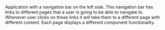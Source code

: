 Application with a navigation bar on the left side. This navigation bar has links to different pages that a user is going to be able to navigate to. Whenever user clicks on these links it will take them to a different page with different content. Each page displays a different component functionality. 
